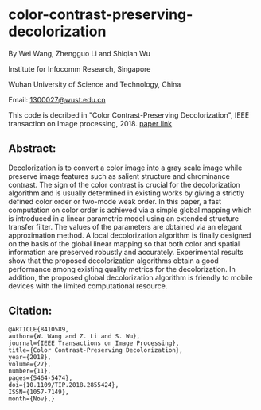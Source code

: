 # color-contrast-preserving-decolorization
By Wei Wang, Zhengguo Li and Shiqian Wu

Institute for Infocomm Research, Singapore

Wuhan University of Science and Technology, China

Email: 1300027@wust.edu.cn

This code is decribed in "Color Contrast-Preserving Decolorization", IEEE transaction on Image processing, 2018.
[paper link](https://ieeexplore.ieee.org/document/8410589/)


## Abstract:
Decolorization is to convert a color image into a gray scale image while preserve image features such as salient structure and chrominance contrast. The sign of the color contrast is crucial for the decolorization algorithm and is usually determined in existing works by giving a strictly defined color order or two-mode weak order. In this paper, a fast computation on color order is achieved via a simple global mapping which is introduced in a linear parametric model using an extended structure transfer filter. The values of the parameters are obtained via an elegant approximation method. A local decolorization algorithm is finally designed on the basis of the global linear mapping so that both color and spatial information are preserved robustly and accurately. Experimental results show that the proposed decolorization algorithms obtain a good performance among existing quality metrics for the decolorization. In addition, the proposed global decolorization algorithm is friendly to mobile devices with the limited computational resource.

## Citation:
```
@ARTICLE{8410589, 
author={W. Wang and Z. Li and S. Wu}, 
journal={IEEE Transactions on Image Processing}, 
title={Color Contrast-Preserving Decolorization}, 
year={2018}, 
volume={27}, 
number={11}, 
pages={5464-5474}, 
doi={10.1109/TIP.2018.2855424}, 
ISSN={1057-7149}, 
month={Nov},}
```
